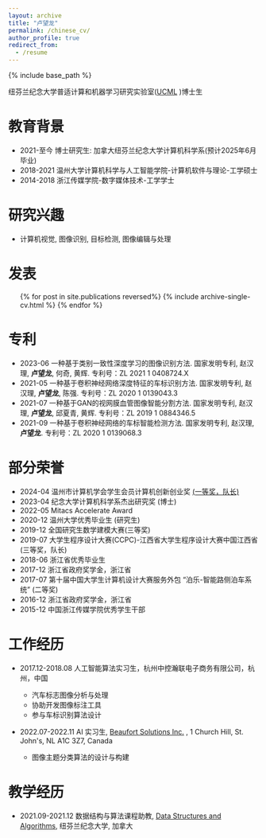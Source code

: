 ```yaml
---
layout: archive
title: "卢望龙"
permalink: /chinese_cv/
author_profile: true
redirect_from:
  - /resume
---
```


{% include base_path %}

纽芬兰纪念大学普适计算和机器学习研究实验室([UCML](https://sites.google.com/view/ucmi/home) )博士生

教育背景
======
* 2021-至今 博士研究生: 加拿大纽芬兰纪念大学计算机科学系(预计2025年6月毕业)
* 2018-2021 温州大学计算机科学与人工智能学院-计算机软件与理论-工学硕士 
* 2014-2018 浙江传媒学院-数字媒体技术-工学学士  

研究兴趣
======
* 计算机视觉, 图像识别, 目标检测, 图像编辑与处理

发表
======
<ul>{% for post in site.publications reversed%}
    {% include archive-single-cv.html %}
  {% endfor %}</ul>

专利
======
* 2023-06 一种基于类别一致性深度学习的图像识别方法. 国家发明专利, 赵汉理, **卢望龙**, 何奇, 黄辉. 专利号：ZL 2021 1 0408724.X
* 2021-05 一种基于卷积神经网络深度特征的车标识别方法. 国家发明专利, 赵汉理, **卢望龙**, 陈强. 专利号：ZL 2020 1 0139043.3
* 2021-07 一种基于GAN的视网膜血管图像智能分割方法. 国家发明专利, 赵汉理, **卢望龙**, 邱夏青, 黄辉. 专利号：ZL 2019 1 0884346.5
* 2021-09 一种基于卷积神经网络的车标智能检测方法. 国家发明专利, 赵汉理, **卢望龙**. 专利号：ZL 2020 1 0139068.3

部分荣誉
======
* 2024-04 温州市计算机学会学生会员计算机创新创业奖 [(一等奖，队长)](https://mp.weixin.qq.com/s/ZGJO5GGNbLVd2j58XkXYvw)
* 2023-04 纪念大学计算机科学系杰出研究奖 (博士)
* 2022-05 Mitacs Accelerate Award
* 2020-12 温州大学优秀毕业生 (研究生)
* 2019-12 全国研究生数学建模大赛(三等奖) 
* 2019-07 大学生程序设计大赛(CCPC)-江西省大学生程序设计大赛中国江西省(三等奖，队长)
* 2018-06 浙江省优秀毕业生
* 2017-12 浙江省政府奖学金，浙江省
* 2017-07 第十届中国大学生计算机设计大赛服务外包 “泊乐-智能路侧泊车系统” (二等奖)  
* 2016-12 浙江省政府奖学金，浙江省
* 2015-12 中国浙江传媒学院优秀学生干部

工作经历
======
* 2017.12-2018.08 人工智能算法实习生，杭州中控瀚联电子商务有限公司，杭州，中国  
  * 汽车标志图像分析与处理
  * 协助开发图像标注工具
  * 参与车标识别算法设计

* 2022.07-2022.11 AI 实习生, [Beaufort Solutions Inc.](https://www.beaufortsolutions.com/) , 1 Church Hill, St. John's, NL A1C 3Z7, Canada
  * 图像主题分类算法的设计与构建
 

<!--* Fall 2015: Research Assistant
  * Github University
  * Duties included: Merging pull requests
  * Supervisor: Professor Hub -->

教学经历
======

* 2021.09-2021.12 数据结构与算法课程助教, [Data Structures and Algorithms](https://www.mun.ca/computerscience/undergraduates/courses/comp-2002-data-structures-and-algorithms/), 纽芬兰纪念大学, 加拿大

<!-- Talks
======
  <ul>{% for post in site.talks %}
    {% include archive-single-talk-cv.html %}
  {% endfor %}</ul>



Service and leadership
======
* Currently signed in to 43 different slack teams -->

